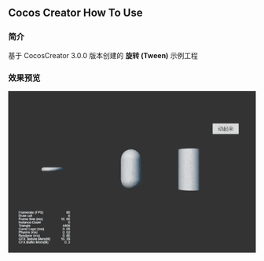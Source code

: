 ## Cocos Creator How To Use

### 简介

基于 CocosCreator 3.0.0 版本创建的 **旋转 (Tween)** 示例工程

### 效果预览
![image](../../gif/202203/2022030502.gif)